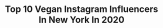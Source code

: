 ---
title: Top 10 Vegan Instagram Influencers In New York In 2020
description: >-
  Find top vegan Instagram influencers in New York in 2020. Most popular hashtags: #vegan #newyork #veganfoodporn #glutenfree.
platform: Instagram
profiles:
  - username: "mrstarcity"
    fullname: >-
      Mr. StarCity
    location: "United States"
    followers: 17846
    engagement: 1240
    commentsToLikes: 0.112271
    id: ck15twtywkb1d0i192ur5ta3w
    verified: false
    hashtags: "#bestnyaccent, #alkaline, #johnnydepp, #newyork"
  - username: "veganbutshethick"
    fullname: >-
      VBST
    location: "United States"
    followers: 12549
    engagement: 806
    commentsToLikes: 0.014076
    id: ck0udl2qmjfgg0i19ria0uveh
    verified: false
    hashtags: "#crueltyfreefood, #vegannewyork, #vegannyc, #vegannycfood"
  - username: "naturalveganguy"
    fullname: >-
      NATURAL VEGAN GUY
    location: "United States"
    followers: 29946
    engagement: 73
    commentsToLikes: 0.035274
    id: ck135f8s314dk0i19wrv9y7om
    verified: false
    hashtags: "#vegansweets, #nicecreambowl, #veganuary, #vegancookiedough"
  - username: "len_goldberg"
    fullname: >-
      Len
    location: "United States"
    followers: 5591
    engagement: 812
    commentsToLikes: 0.081688
    id: ck137dq7zb16p0i190rz3ze22
    verified: false
    hashtags: "#celebrityblogger, #celine, #veganindianfood, #crueltyfreefood"
  - username: "officialdarrylreed"
    fullname: >-
      Official Darryl Reed
    location: "United States"
    followers: 23814
    engagement: 328
    commentsToLikes: 0.065059
    id: ck5hk06f0hk4x0i11codhncc1
    verified: false
    hashtags: "#healthylifestyle, #ihadtospeakonit, #weallwegot, #baybizness"
  - username: "arunnersappetite"
    fullname: >-
      Sabrina Herrmann
    location: "United States"
    followers: 30756
    engagement: 569
    commentsToLikes: 0.056083
    id: ck0w2yja3qqtb0i199bh1ef4c
    verified: false
    hashtags: ""
  - username: "hannahcmilman"
    fullname: >-
      Hannah Milman
    location: "United States"
    followers: 3430
    engagement: 865
    commentsToLikes: 0.090122
    id: ck6txyv0g0nk60j71j2t636lw
    verified: false
    hashtags: "#shellcraft, #eastereggs, #localeconomy, #film"
  - username: "jezzhill"
    fullname: >-
      Jezz Hill
    location: "United States"
    followers: 15164
    engagement: 343
    commentsToLikes: 0.094220
    id: ckaor8xuom8eh0i781be3vqao
    verified: false
    hashtags: "#selfportrait, #quarentineseries, #closeup, #unpublished"
  - username: "_jdodson"
    fullname: >-
      Jeremy Dodson
    location: "United States"
    followers: 17665
    engagement: 303
    commentsToLikes: 0.010440
    id: ck0u0dbqmtf830i19v0kpippt
    verified: true
    hashtags: "#fear, #bfrbands, #fitinspo, #wisdomwednesday"
  - username: "eatsconnoisseur"
    fullname: >-
      Eats Connoisseur
    location: "United States"
    followers: 126822
    engagement: 194
    commentsToLikes: 0.020071
    id: ck5cew4agltuq0i11cnul9dhk
    verified: false
    hashtags: "#calorieburn, #food52grams, #thenewhealthy, #superbowl"
---